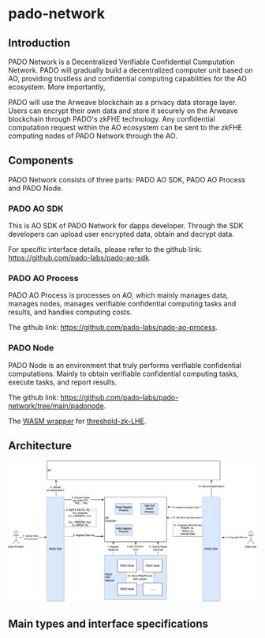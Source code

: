 # pado-network

## Introduction

PADO Network is a Decentralized Verifiable Confidential Computation Network. PADO will gradually build a decentralized computer unit based on AO, providing trustless and confidential computing capabilities for the AO ecosystem. More importantly,

PADO will use the Arweave blockchain as a privacy data storage layer. Users can encrypt their own data and store it securely on the Arweave blockchain through PADO's zkFHE technology. Any confidential computation request within the AO ecosystem can be sent to the zkFHE computing nodes of PADO Network through the AO.

## Components

PADO Network consists of three parts: PADO AO SDK, PADO AO Process and PADO Node.

### PADO AO SDK

This is AO SDK of PADO Network for dapps developer. Through the SDK developers can upload user encrypted data, obtain and decrypt data.

For specific interface details, please refer to the github link: https://github.com/pado-labs/pado-ao-sdk.

### PADO AO Process

PADO AO Process is processes on AO, which mainly manages data, manages nodes, manages verifiable confidential computing tasks and results, and handles computing costs.

The github link: https://github.com/pado-labs/pado-ao-process.

### PADO Node

PADO Node is an environment that truly performs verifiable confidential computations. Mainly to obtain verifiable confidential computing tasks, execute tasks, and report results.

The github link: https://github.com/pado-labs/pado-network/tree/main/padonode.

The [WASM wrapper](./lib/lhe/README.md) for [threshold-zk-LHE](https://github.com/pado-labs/threshold-zk-LHE).

## Architecture

![pado-ao](./pictures/pado-ao.png)

## Main types and interface specifications
